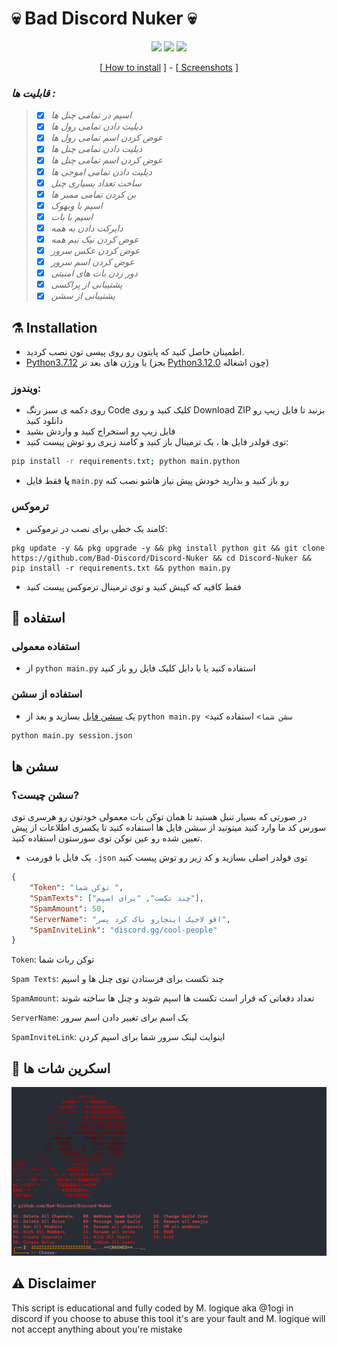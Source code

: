 # 💀 Bad Discord Nuker 💀


<p align="center">
 <img src="https://img.shields.io/github/last-commit/Bad-Discord/Discord-Nuker?color=blue&style=flat-square" </a>
 <img src="https://img.shields.io/github/stars/Bad-Discord/Discord-Nuker?color=blue&label=Stars&style=flat-square" </a>
 <img src="https://img.shields.io/github/forks/Bad-Discord/Discord-Nuker?color=blue&label=Forks&style=flat-square" </a>
</p>

<p align="center">
[<a href="https://github.com/Bad-Discord/Discord-Nuker/#installation"> How to install</a> ] - 
[<a href="https://github.com/Bad-Discord/Discord-Nuker/#Screenshots"> Screenshots</a> ]

</p>

### *قابلیت ها :*
> - [x] *اسپم در تمامی چنل ها*
> - [x] *دیلیت دادن تمامی رول ها*
> - [x] *عوض کردن اسم تمامی رول ها*
> - [x] *دیلیت دادن تمامی چنل ها*
> - [x] *عوض کردن اسم تمامی چنل ها*
> - [x] *دیلیت دادن تمامی اموجی ها*
> - [x] *ساخت تعداد بسیاری چنل*
> - [x] *بن کردن تمامی ممبر ها*
> - [x] *اسپم با وبهوک*
> - [x] *اسپم با بات*
> - [x] *دایرکت دادن به همه*
> - [x] *عوض کردن نیک نیم همه*
> - [x] *عوض کردن عکس سرور*
> - [x] *عوض کردن اسم سرور*
> - [x] *دور زدن بات های امنیتی*
> - [x] *پشتیبانی از پراکسی*
> - [x] *پشتیبانی از سشن*
## ⚗ Installation

- اطمینان حاصل کنید که پایتون رو روی پیسی تون نصب کردید. 
- [Python3.7.12](https://www.python.org/downloads/release/python-3712/) یا ورژن های بعد تر (بجز [Python3.12.0](https://www.python.org/downloads/release/python-3120/) چون اشغاله)


### ویندوز: 
- روی دکمه ی سبز رنگ Code کلیک کنید و روی Download ZIP بزنید تا فایل زیپ رو دانلود کنید
- فایل زیپ رو استخراج کنید و واردش بشید
- توی فولدر فایل ها ، یک ترمینال باز کنید و کامند زیری رو توش پیست کنید:
```bash
pip install -r requirements.txt; python main.python
``` 
- **یا** فقط فایل `main.py` رو باز کنید و بذارید خودش پیش نیاز هاشو نصب کنه 


### ترموکس
- کامند یک خطی برای نصب در ترموکس:
```shell
pkg update -y && pkg upgrade -y && pkg install python git && git clone https://github.com/Bad-Discord/Discord-Nuker && cd Discord-Nuker && pip install -r requirements.txt && python main.py
```
- فقط کافیه که کپیش کنید و توی ترمینال ترموکس پیست کنید



## 🤔 استفاده

### استفاده معمولی
- از `python main.py` استفاده کنید یا با دابل کلیک فایل رو باز کنید

### استفاده از سشن

 - یک [سشن فایل](https://github.com/Bad-Discord/Discord-Nuker/persian_docs/#سشن-ها) بسازید و بعد از `python main.py <سشن شما>` استفاده کنید

```bash
python main.py session.json
```


## سشن ها
### سشن چیست؟?
در صورتی که بسیار تنبل هستید تا همان توکن بات معمولی خودتون رو هرسری توی سورس کد ما وارد کنید میتونید از سشن فایل ها استفاده کنید تا یکسری اطلاعات از پیش تعیین شده رو عین توکن توی سورستون استفاده کنید. 

- یک فایل با فورمت `.json` توی فولدر اصلی بسازید و کد زیر رو توش پیست کنید

```json
{
    "Token": "توکن شما ",
    "SpamTexts": ["چند تکست", "برای اسپم"],
    "SpamAmount": 50,
    "ServerName": "اقو لاجیک اینجارو ناک کرد پسر",
    "SpamInviteLink": "discord.gg/cool-people"
}
```

`Token`: توکن ربات شما

`Spam Texts`: چند تکست برای فرستادن توی چنل ها و اسپم 

`SpamAmount`: تعداد دفعاتی که قرار است تکست ها اسپم شوند و چنل ها ساخته شوند 

`ServerName`: یک اسم برای تغییر دادن اسم سرور

`SpamInviteLink`: اینوایت لینک سرور شما برای اسپم کردن 

## 📸 اسکرین شات ها

<img src="Screenshots/Screenshot1.png">

## ⚠ Disclaimer

This script is educational and fully coded by M. logique aka @1ogi in discord
if you choose to abuse this tool it's are your fault and M. logique will not accept anything about you're mistake